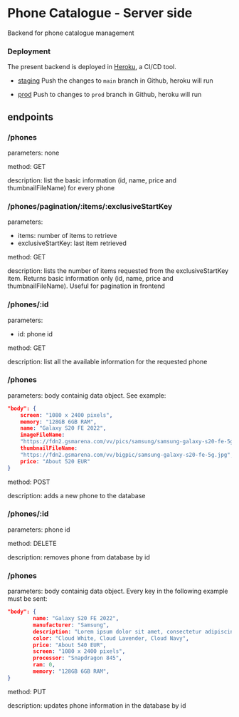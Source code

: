 # Phone Catalogue - Server side

Backend for phone catalogue management

### Deployment

The present backend is deployed in [Heroku](https://devcenter.heroku.com/categories/reference), a CI/CD tool.

- [staging](https://phone-catalogue-server.herokuapp.com/)
  Push the changes to `main` branch in Github, heroku will run

- [prod]()
  Push to changes to `prod` branch in Github, heroku will run

## endpoints

### /phones

parameters: none

method: GET

description: list the basic information (id, name, price and thumbnailFileName) for every phone

### /phones/pagination/:items/:exclusiveStartKey

parameters:

- items: number of items to retrieve
- exclusiveStartKey: last item retrieved

method: GET

description: lists the number of items requested from the exclusiveStartKey item. Returns basic information only (id, name, price and thumbnailFileName). Useful for pagination in frontend

### /phones/:id

parameters:

- id: phone id

method: GET

description: list all the available information for the requested phone

### /phones

parameters: body containig data object. See example:

```json
"body": {
    screen: "1080 x 2400 pixels",
    memory: "128GB 6GB RAM",
    name: "Galaxy S20 FE 2022",
    imageFileName:
    "https://fdn2.gsmarena.com/vv/pics/samsung/samsung-galaxy-s20-fe-5g-1.jpg",manufacturer: "Samsung",
    thumbnailFileName:
    "https://fdn2.gsmarena.com/vv/bigpic/samsung-galaxy-s20-fe-5g.jpg",
    price: "About 520 EUR"
}
```

method: POST

description: adds a new phone to the database

### /phones/:id

parameters: phone id

method: DELETE

description: removes phone from database by id

### /phones

parameters: body containig data object. Every key in the following example must be sent:

```json
"body": {
        name: "Galaxy S20 FE 2022",
        manufacturer: "Samsung",
        description: "Lorem ipsum dolor sit amet, consectetur adipiscing elit, sed do eiusmod tempor incididunt ut labore et dolore magna aliqua. Nam libero justo laoreet sit amet cursus. Ac orci phasellus egestas tellus rutrum tellus pellentesque",
        color: "Cloud White, Cloud Lavender, Cloud Navy",
        price: "About 540 EUR",
        screen: "1080 x 2400 pixels",
        processor: "Snapdragon 845",
        ram: 0,
        memory: "128GB 6GB RAM",
}
```

method: PUT

description: updates phone information in the database by id
